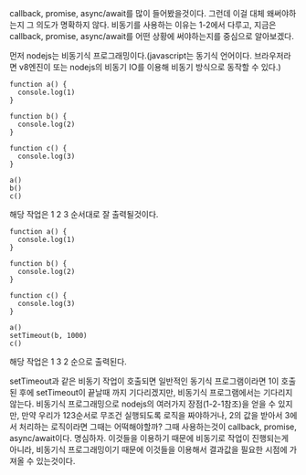 callback, promise, async/await를 많이 들어봤을것이다. 그런데 이걸 대체 왜써야하는지 그 의도가 명확하지 않다. 비동기를 사용하는 이유는 1-2에서 다루고, 지금은 callback, promise, async/await를 어떤 상황에 써야하는지를 중심으로 알아보겠다.

먼저 nodejs는 비동기식 프로그래밍이다.(javascript는 동기식 언어이다. 브라우저라면 v8엔진이 또는 nodejs의 비동기 IO를 이용해 비동기 방식으로 동작할 수 있다.)
```
function a() {
  console.log(1)
}

function b() {
  console.log(2)
}

function c() {
  console.log(3)
}

a()
b()
c()
```
해당 작업은
1
2
3
순서대로 잘 출력될것이다. 

```
function a() {
  console.log(1)
}

function b() {
  console.log(2)
}

function c() {
  console.log(3)
}

a()
setTimeout(b, 1000)
c()
```
해당 작업은
1
3
2
순으로 출력된다.

setTimeout과 같은 비동기 작업이 호출되면 일반적인 동기식 프로그램이라면 1이 호출된 후에 setTimeout이 끝날때 까지 기다리겠지만, 비동기식 프로그램에서는 기다리지 않는다.
비동기식 프로그래밍으로 nodejs의 여러가지 장점(1-2-1참조)을 얻을 수 있지만, 만약 우리가 123순서로 무조건 실행되도록 로직을 짜야하거나, 2의 값을 받아서 3에서 처리하는 로직이라면 그때는 어떡해야할까?
그때 사용하는것이 callback, promise, async/await이다.
명심하자. 이것들을 이용하기 때문에 비동기로 작업이 진행되는게 아니라, 비동기식 프로그래밍이기 때문에 이것들을 이용해서 결과값을 필요한 시점에 가져올 수 있는것이다.
